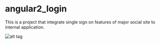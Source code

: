 # angular2_login

This is a project that integrate single sign on features of major social site to internal application.

![alt tag](https://github.com/appcoreopc/angular2_login/master/AngularV2/src/WebApplication1/wwwroot/images/sample.png)

